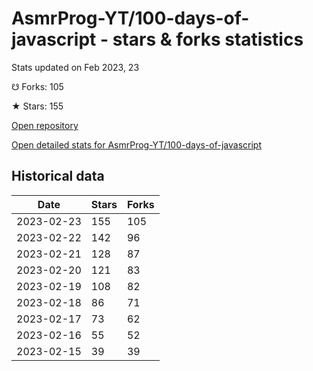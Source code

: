 # AsmrProg-YT/100-days-of-javascript - stars & forks statistics

Stats updated on Feb 2023, 23

☋ Forks: 105

★ Stars: 155

[Open repository](https://github.com/AsmrProg-YT/100-days-of-javascript)

[Open detailed stats for AsmrProg-YT/100-days-of-javascript](https://reviewgithub.com/rep/AsmrProg-YT/100-days-of-javascript)

## Historical data
| Date | Stars | Forks |
|------|-------|-------|
| 2023-02-23 | 155 | 105 | 
| 2023-02-22 | 142 | 96 | 
| 2023-02-21 | 128 | 87 | 
| 2023-02-20 | 121 | 83 | 
| 2023-02-19 | 108 | 82 | 
| 2023-02-18 | 86 | 71 | 
| 2023-02-17 | 73 | 62 | 
| 2023-02-16 | 55 | 52 | 
| 2023-02-15 | 39 | 39 | 

